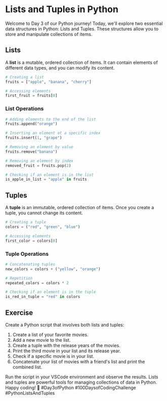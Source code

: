 # Lists and Tuples in Python

Welcome to Day 3 of our Python journey! Today, we'll explore two essential data structures in Python: Lists and Tuples. These structures allow you to store and manipulate collections of items.

## Lists

A **list** is a mutable, ordered collection of items. It can contain elements of different data types, and you can modify its content.

```python
# Creating a list
fruits = ["apple", "banana", "cherry"]

# Accessing elements
first_fruit = fruits[0]
```

### List Operations

```python
# Adding elements to the end of the list
fruits.append("orange")

# Inserting an element at a specific index
fruits.insert(1, "grape")

# Removing an element by value
fruits.remove("banana")

# Removing an element by index
removed_fruit = fruits.pop(2)

# Checking if an element is in the list
is_apple_in_list = "apple" in fruits
```

## Tuples

A **tuple** is an immutable, ordered collection of items. Once you create a tuple, you cannot change its content.

```python
# Creating a tuple
colors = ("red", "green", "blue")

# Accessing elements
first_color = colors[0]
```

### Tuple Operations

```python
# Concatenating tuples
new_colors = colors + ("yellow", "orange")

# Repetition
repeated_colors = colors * 2

# Checking if an element is in the tuple
is_red_in_tuple = "red" in colors
```

## Exercise

Create a Python script that involves both lists and tuples:

1. Create a list of your favorite movies.
2. Add a new movie to the list.
3. Create a tuple with the release years of the movies.
4. Print the third movie in your list and its release year.
5. Check if a specific movie is in your list.
6. Concatenate your list of movies with a friend's list and print the combined list.

Run the script in your VSCode environment and observe the results. Lists and tuples are powerful tools for managing collections of data in Python. Happy coding! 🚀 #Day3ofPython #100DaysofCodingChallenge #PythonListsAndTuples